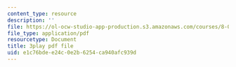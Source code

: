 ```yaml
---
content_type: resource
description: ''
file: https://ol-ocw-studio-app-production.s3.amazonaws.com/courses/8-05-quantum-physics-ii-fall-2013/e1c76bdee24c0e2b6254ca940afc939d_ZTNip78TUvA.pdf
file_type: application/pdf
resourcetype: Document
title: 3play pdf file
uid: e1c76bde-e24c-0e2b-6254-ca940afc939d
---
```

